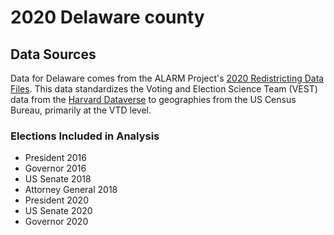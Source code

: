 # 2020 Delaware county

## Data Sources
Data for Delaware comes from the ALARM Project's [2020 Redistricting Data Files](https://alarm-redist.github.io/posts/2021-08-10-census-2020/).
This data standardizes the Voting and Election Science Team (VEST) data from the [Harvard Dataverse](https://dataverse.harvard.edu/dataverse/electionscience) to geographies from the US Census Bureau, primarily at the VTD level.

### Elections Included in Analysis
  - President 2016
  - Governor 2016
  - US Senate 2018
  - Attorney General 2018
  - President 2020
  - US Senate 2020
  - Governor 2020
